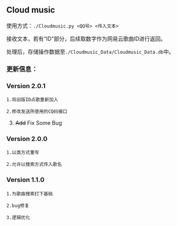 ## Cloud music

使用方式：`./Cloudmusic.py <QQ号> <传入文本>`

接收文本，若有“ID”部分，后续取数字作为网易云歌曲ID进行返回。

处理后，存储操作数据至`./Cloudmusic_Data/Cloudmusic_Data.db`中。

### 更新信息：

### Version 2.0.1

`1.将旧版ID点歌重新加入`

`2.修改发送所使用的CQ码接口`

3. ~~Add~~ Fix Some Bug

### Version 2.0.0

`1.以类方式重写`

`2.允许以搜索方式传入歌名`

### Version 1.1.0

`1.为歌曲搜索打下基础`
 
`2.bug修复`
 
`3.逻辑优化`
